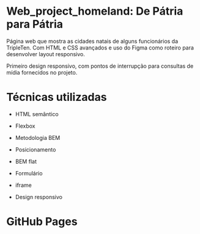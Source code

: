 # Web_project_homeland: De Pátria para Pátria

Página web que mostra as cidades natais de alguns funcionários da TripleTen. Com HTML e CSS avançados e uso do Figma como roteiro para desenvolver layout responsivo.

Primeiro design responsivo, com pontos de interrupção para consultas de mídia fornecidos no projeto.

# Técnicas utilizadas

- HTML semântico

- Flexbox

- Metodologia BEM

- Posicionamento

- BEM flat

- Formulário

- iframe

- Design responsivo

# GitHub Pages
